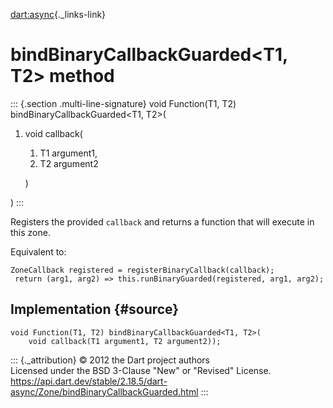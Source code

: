 [dart:async](../../dart-async/dart-async-library){._links-link}

bindBinaryCallbackGuarded\<T1, T2\> method
==========================================

::: {.section .multi-line-signature}
void Function(T1, T2) bindBinaryCallbackGuarded\<T1, T2\>(

1.  void callback(
    1.  T1 argument1,
    2.  T2 argument2

    )

)
:::

Registers the provided `callback` and returns a function that will
execute in this zone.

Equivalent to:

``` {.language-dart data-language="dart"}
ZoneCallback registered = registerBinaryCallback(callback);
 return (arg1, arg2) => this.runBinaryGuarded(registered, arg1, arg2);
```

Implementation {#source}
--------------

``` {.language-dart data-language="dart"}
void Function(T1, T2) bindBinaryCallbackGuarded<T1, T2>(
    void callback(T1 argument1, T2 argument2));
```

::: {._attribution}
© 2012 the Dart project authors\
Licensed under the BSD 3-Clause \"New\" or \"Revised\" License.\
<https://api.dart.dev/stable/2.18.5/dart-async/Zone/bindBinaryCallbackGuarded.html>
:::
